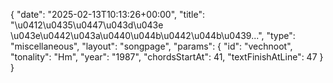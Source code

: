 {
    "date": "2025-02-13T10:13:26+00:00",
    "title": "\u0412\u0435\u0447\u043d\u043e \u043e\u0442\u043a\u0440\u044b\u0442\u044b\u0439...",
    "type": "miscellaneous",
    "layout": "songpage",
    "params": {
        "id": "vechnoot",
        "tonality": "Hm",
        "year": "1987",
        "chordsStartAt": 41,
        "textFinishAtLine": 47
    }
}